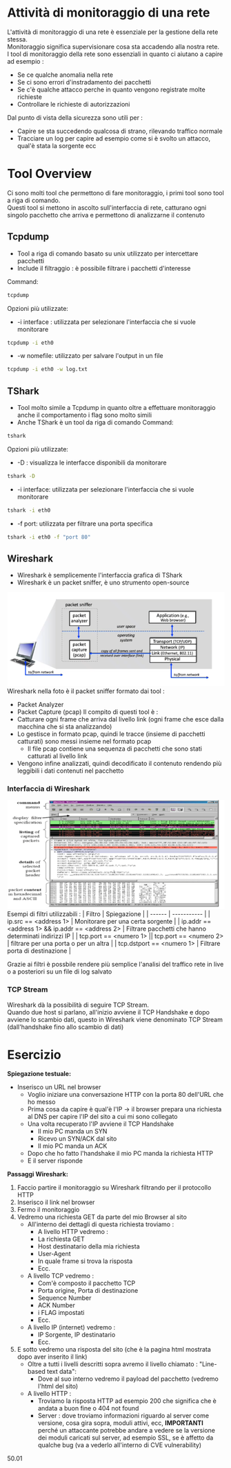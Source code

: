 # Attività di monitoraggio di una rete
L'attività di monitoraggio di una rete è essenziale per la gestione della rete stessa.<br>
Monitoraggio significa supervisionare cosa sta accadendo alla nostra rete.<br>
I tool di monitoraggio della rete sono essenziali in quanto ci aiutano a capire ad esempio :
- Se ce qualche anomalia nella rete 
- Se ci sono errori d'instradamento dei pacchetti
- Se c'è qualche attacco perche in quanto vengono registrate molte richieste 
- Controllare le richieste di autorizzazioni

Dal punto di vista della sicurezza sono utili per :
- Capire se sta succedendo qualcosa di strano, rilevando traffico normale 
- Tracciare un log per capire ad esempio come si è svolto un attacco, qual'è stata la sorgente ecc

# Tool Overview
Ci sono molti tool che permettono di fare monitoraggio, i primi tool sono tool a riga di comando.<br>
Questi tool si mettono in ascolto sull'interfaccia di rete, catturano ogni singolo pacchetto che arriva e permettono di analizzarne il contenuto
## Tcpdump
- Tool a riga di comando basato su unix utilizzato per intercettare pacchetti
- Include il filtraggio : è possibile filtrare i pacchetti d'interesse

Command:
``` bash
tcpdump 
```
Opzioni più utilizzate:
- -i interface : utilizzata per selezionare l'interfaccia che si vuole monitorare
``` bash
tcpdump -i eth0
```
- -w nomefile: utilizzato per salvare l'output in un file
``` bash
tcpdump -i eth0 -w log.txt
```

## TShark
- Tool molto simile a Tcpdump  in quanto oltre a effettuare monitoraggio anche il comportamento i flag sono molto simili
- Anche TShark è un tool da riga di comando
Command:
``` bash
tshark
```
Opzioni più utilizzate:
- -D : visualizza le interfacce disponibili da monitorare
``` bash
tshark -D 
```
- -i interface: utilizzata per selezionare l'interfaccia che si vuole monitorare
``` bash
tshark -i eth0
```
- -f port: utilizzata per filtrare una porta specifica
``` bash
tshark -i eth0 -f "port 80"
```

## Wireshark
- Wireshark è semplicemente l'interfaccia grafica di TShark
- Wireshark è un packet sniffer, è uno strumento open-source<br>

![Packet Sniffer](/assets/sicurezza_informatica/packet-sniffer.png)<br>
Wireshark nella foto è il packet sniffer formato dai tool :
- Packet Analyzer
- Packet Capture (pcap)
Il compito di questi tool è :
- Catturare ogni frame che arriva dal livello link (ogni frame che esce dalla macchina che si sta analizzando)
- Lo gestisce in formato pcap, quindi le tracce (insieme di pacchetti catturati) sono messi insieme nel formato pcap
  - Il file pcap contiene una sequenza di pacchetti che sono stati catturati al livello link
- Vengono infine analizzati, quindi decodificato il contenuto rendendo più leggibili i dati contenuti nel pacchetto

### Interfaccia di Wireshark
![Interfaccia Wireshark](/assets/sicurezza_informatica/wireshark-interface.png)<br>
Esempi di filtri utilizzabili : 
| Filtro | Spiegazione |
| ------ | ----------- | 
| ip.src == <address 1> | Monitorare per una certa sorgente |
| ip.addr == <address 1> &&  ip.addr == <address 2> | Filtrare pacchetti che hanno determinati indirizzi IP |
| tcp.port == <numero 1> \|\| tcp.port == <numero 2> | filtrare per una porta o per un altra |
| tcp.dstport == <numero 1> | Filtrare porta di destinazione |

Grazie ai filtri è possbile rendere più semplice l'analisi del traffico rete in live o a posteriori su un file di log salvato

### TCP Stream
Wireshark dà la possibilità di seguire TCP Stream.<br>
Quando due host si parlano, all'inizio avviene il TCP Handshake e dopo avviene lo scambio dati, questo in Wireshark viene denominato TCP Stream (dall'handshake fino allo scambio di dati)

# Esercizio
<b>Spiegazione testuale: </b>

- Inserisco un URL nel browser
  - Voglio iniziare una conversazione HTTP con la porta 80 dell'URL che ho messo
  - Prima cosa da capire è qual'è l'IP -> il browser prepara una richiesta al DNS per capire l'IP del sito a cui mi sono collegato
  - Una volta recuperato l'IP avviene il TCP Handshake 
    - Il mio PC manda un SYN
    - Ricevo un SYN/ACK dal sito
    - Il mio PC manda un ACK
  - Dopo che ho fatto l'handshake il mio PC manda la richiesta HTTP
  - E il server risponde

<b>Passaggi Wireshark: </b>

1. Faccio partire il monitoraggio su Wireshark filtrando per il protocollo HTTP
2. Inserisco il link nel browser
3. Fermo il monitoraggio
4. Vedremo una richiesta GET da parte del mio Browser al sito
   - All'interno dei dettagli di questa richiesta troviamo :
     - A livello HTTP vedremo : 
      - La richiesta GET
      - Host destinatario della mia richiesta
      - User-Agent
      - In quale frame si trova la risposta
      - Ecc.
    - A livello TCP vedremo : 
      - Com'è composto il pacchetto TCP
      - Porta origine, Porta di destinazione
      - Sequence Number
      - ACK Number
      - i FLAG impostati
      - Ecc.
    - A livello IP (internet) vedremo : 
      - IP Sorgente, IP destinatario
      - Ecc.
5. E sotto vedremo una risposta del sito (che è la pagina html mostrata dopo aver inserito il link)
   - Oltre a tutti i livelli descritti sopra avremo il livello chiamato : "Line-based text data":
     - Dove al suo interno vedremo il payload del pacchetto (vedremo l'html del sito)
   - A livello HTTP :
     - Troviamo la risposta HTTP ad esempio 200 che significa che è andata a buon fine o 404 not found
     - Server : dove troviamo informazioni riguardo al server come versione, cosa gira sopra, moduli attivi, ecc, <b>IMPORTANTI</B> perché un attaccante potrebbe andare a vedere se la versione dei moduli caricati sul server, ad esempio SSL, se è affetto da qualche bug (va a vederlo all'interno di CVE vulnerability)

50.01





